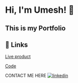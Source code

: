 # Hi, I'm Umesh! 👋


## This is my Portfolio



## 🔗 Links

[Live product]([https://umeshdhariwal.github.io/My-portfolio/]) 

[Code](https://github.com/UmeshDhariwal/My-portfolio) 


CONTACT ME HERE [![linkedin](https://img.shields.io/badge/linkedin-0A66C2?style=for-the-badge&logo=linkedin&logoColor=white)](https://www.linkedin.com/in/umesh-dhariwal-1724292b8/)



